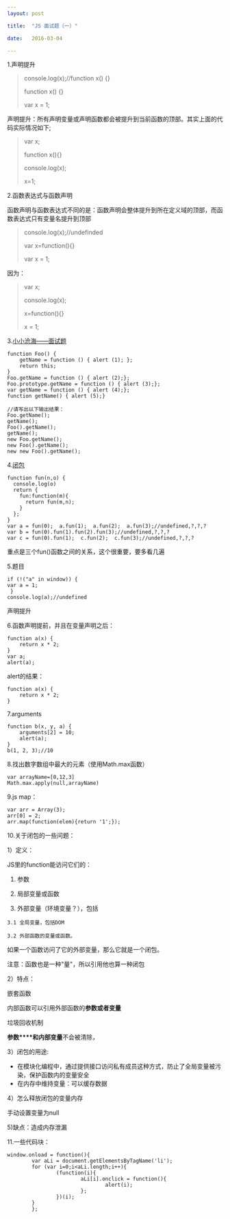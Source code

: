 ```yaml
---
layout: post

title:  "JS 面试题（一）"

date:   2016-03-04

---
```


1.声明提升

> console.log(x);//function x() {}
> 
> function x() {}
> 
> var x = 1; 

 声明提升：所有声明变量或声明函数都会被提升到当前函数的顶部。其实上面的代码实际情况如下;

> var x;
> 
> function x(){}
> 
> console.log(x);
> 
> x=1;

2.函数表达式与函数声明

 函数声明与函数表达式不同的是：函数声明会整体提升到所在定义域的顶部，而函数表达式只有变量名提升到顶部

>  console.log(x);//undefinded
> 
>  var x=function(){}
>  
>  var x = 1;

因为：

>  var x;
>  
>  console.log(x);
>  
>  x=function(){}
>  
>  x = 1;

3.[小小沧海——面试题](http://mp.weixin.qq.com/s?plg_nld=1&plg_auth=1&plg_nld=1&plg_dev=1&plg_uin=1&plg_usr=1&plg_vkey=1&plg_nld=1&scene=0&plg_uin=1&mid=402287118&plg_auth=1&plg_dev=1&sn=061815e160e8394af0ac15c31aa0f809&plg_nld=1&idx=1&__biz=MzAxODE2MjM1MA%3D%3D&plg_usr=1&plg_vkey=1#wechat_redirect)

	function Foo() {
	    getName = function () { alert (1); };
	    return this;
	}
	Foo.getName = function () { alert (2);};
	Foo.prototype.getName = function () { alert (3);};
	var getName = function () { alert (4);};
	function getName() { alert (5);}
	 
	//请写出以下输出结果：
	Foo.getName();
	getName();
	Foo().getName();
	getName();
	new Foo.getName();
	new Foo().getName();
	new new Foo().getName();

4.[闭包](http://web.jobbole.com/84328/)

	function fun(n,o) {
	  console.log(o)
	  return {
	    fun:function(m){
	      return fun(m,n);
	    }
	  };
	}
	var a = fun(0);  a.fun(1);  a.fun(2);  a.fun(3);//undefined,?,?,?
	var b = fun(0).fun(1).fun(2).fun(3);//undefined,?,?,?
	var c = fun(0).fun(1);  c.fun(2);  c.fun(3);//undefined,?,?,?

重点是三个fun()函数之间的关系，这个很重要，要多看几遍



5.题目
		
	if (!("a" in window)) {
	var a = 1;
	 }
	console.log(a);//undefined  
  声明提升

6.函数声明提前，并且在变量声明之后： 
   
    function a(x) {
        return x * 2;
    }
    var a;
    alert(a);

alert的结果：

    function a(x) {
        return x * 2;
    }
7.arguments

	function b(x, y, a) {
	    arguments[2] = 10;
	    alert(a);
	}
	b(1, 2, 3);//10

8.找出数字数组中最大的元素（使用Math.max函数）

    var arrayName=[0,12,3]
	Math.max.apply(null,arrayName)

9.js map：

	var arr = Array(3);
	arr[0] = 2;
	arr.map(function(elem){return '1';});

10.关于闭包的一些问题：

1）定义：

  JS里的function能访问它们的：

  1. 参数

  2. 局部变量或函数

  3. 外部变量（环境变量？），包括

    3.1 全局变量，包括DOM

    3.2 外部函数的变量或函数。

 如果一个函数访问了它的外部变量，那么它就是一个闭包。


 注意：函数也是一种"量"，所以引用他也算一种闭包

2）特点：

   嵌套函数

   内部函数可以引用外部函数的**参数或者变量**

   垃圾回收机制

   **参数****和内部变量**不会被清除，

3）闭包的用途:
 
 * 在模块化编程中，通过提供接口访问私有成员这种方式，防止了全局变量被污染，保护函数内的变量安全
 * 在内存中维持变量：可以缓存数据

4）怎么释放闭包的变量内存
 
  手动设置变量为null

5)缺点：造成内存泄漏

11.一些代码块：

    window.onload = function(){
            var aLi = document.getElementsByTagName('li');
            for (var i=0;i<aLi.length;i++){
                    (function(i){
                            aLi[i].onclick = function(){
                                    alert(i);
                            };
                    })(i);
            }
            };
 





